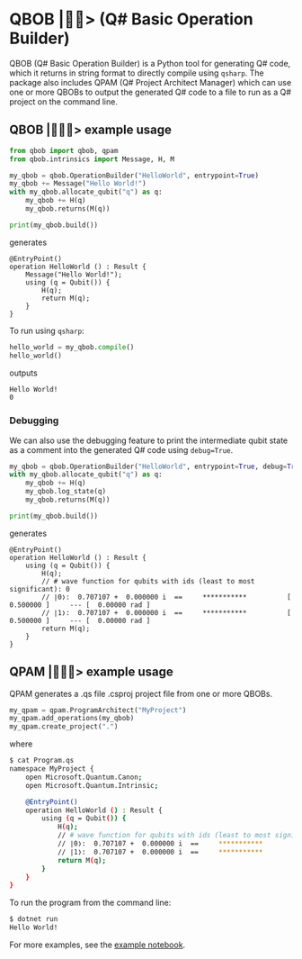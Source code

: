 # QBOB |👷‍♀️> (Q# Basic Operation Builder)

QBOB (Q# Basic Operation Builder) is a Python tool for generating Q# code, which it returns in string format to directly compile using `qsharp`. The package also includes QPAM (Q# Project Architect Manager) which can use one or more QBOBs to output the generated Q# code to a file to run as a Q# project on the command line.

## QBOB |👷🏾‍♂️> example usage

```python
from qbob import qbob, qpam
from qbob.intrinsics import Message, H, M

my_qbob = qbob.OperationBuilder("HelloWorld", entrypoint=True)
my_qbob += Message("Hello World!")
with my_qbob.allocate_qubit("q") as q:
    my_qbob += H(q)
    my_qbob.returns(M(q))

print(my_qbob.build())
```

generates

```qsharp
@EntryPoint()
operation HelloWorld () : Result {
    Message("Hello World!");
    using (q = Qubit()) {
        H(q);
        return M(q);
    }
}
```

To run using `qsharp`:

```python
hello_world = my_qbob.compile()
hello_world()
```

outputs

```bash
Hello World!
0
```

### Debugging

We can also use the debugging feature to print the intermediate qubit state as a comment into the generated Q# code using `debug=True`.

```python
my_qbob = qbob.OperationBuilder("HelloWorld", entrypoint=True, debug=True)
with my_qbob.allocate_qubit("q") as q:
    my_qbob += H(q)
    my_qbob.log_state(q)
    my_qbob.returns(M(q))

print(my_qbob.build())
```

generates

```qsharp
@EntryPoint()
operation HelloWorld () : Result {
    using (q = Qubit()) {
        H(q);
        // # wave function for qubits with ids (least to most significant): 0
        // ∣0❭:	 0.707107 +  0.000000 i	 == 	***********          [ 0.500000 ]     --- [  0.00000 rad ]
        // ∣1❭:	 0.707107 +  0.000000 i	 == 	***********          [ 0.500000 ]     --- [  0.00000 rad ]
        return M(q);
    }
}
```

## QPAM |👷🏻‍♀️> example usage

QPAM generates a .qs file .csproj project file from one or more QBOBs.

```python
my_qpam = qpam.ProgramArchitect("MyProject")
my_qpam.add_operations(my_qbob)
my_qpam.create_project(".")
```

where

```bash
$ cat Program.qs
namespace MyProject {
    open Microsoft.Quantum.Canon;
    open Microsoft.Quantum.Intrinsic;

    @EntryPoint()
    operation HelloWorld () : Result {
        using (q = Qubit()) {
            H(q);
            // # wave function for qubits with ids (least to most significant): 0
            // ∣0❭:	 0.707107 +  0.000000 i	 == 	***********          [ 0.500000 ]     --- [  0.00000 rad ]
            // ∣1❭:	 0.707107 +  0.000000 i	 == 	***********          [ 0.500000 ]     --- [  0.00000 rad ]
            return M(q);
        }
    }
}
```

To run the program from the command line:

```bash
$ dotnet run
Hello World!
```

For more examples, see the [example notebook](examples/qbob_101.ipynb).
